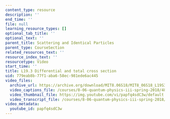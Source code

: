 ```yaml
---
content_type: resource
description: ''
end_time: ''
file: null
learning_resource_types: []
optional_tab_title: ''
optional_text: ''
parent_title: Scattering and Identical Particles
parent_type: CourseSection
related_resources_text: ''
resource_index_text: ''
resourcetype: Video
start_time: ''
title: L19.3 Differential and total cross section
uid: 779eab8b-77f1-aba6-58ec-981ede6ac445
video_files:
  archive_url: https://archive.org/download/MIT8.06S18/MIT8_06S18_L19S3_300k.mp4
  video_captions_file: /courses/8-06-quantum-physics-iii-spring-2018/48cf96be24585f7dad230ede54718bd6_papfq4sdC3w.vtt
  video_thumbnail_file: https://img.youtube.com/vi/papfq4sdC3w/default.jpg
  video_transcript_file: /courses/8-06-quantum-physics-iii-spring-2018/dfa9d00d04b09c38b228eae92a999b95_papfq4sdC3w.pdf
video_metadata:
  youtube_id: papfq4sdC3w
---
```

